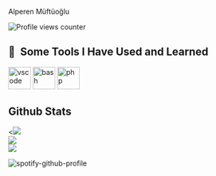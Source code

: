 Alperen Müftüoğlu

![Profile views counter](https://komarev.com/ghpvc/?username=alpemi52&&style=flat-square)  


<h2> 🚀 &nbsp;Some Tools I Have Used and Learned</h2>
<p align="left">
<img src="https://cdn.jsdelivr.net/gh/devicons/devicon/icons/flutter/flutter-original.svg" alt="vscode" width="45" height="45"/>
<img src="https://cdn.jsdelivr.net/gh/devicons/devicon/icons/dart/dart-original.svg" alt="bash" width="45" height="45"/>
<img src="https://cdn.jsdelivr.net/gh/devicons/devicon/icons/python/python-original.svg" alt="php" width="45" height="45"/>
</p>

## Github Stats  
<![](https://github-readme-stats.vercel.app/api?username=alpemi52&theme=dark&hide_border=false&include_all_commits=true&count_private=false)<br/>
![](https://github-readme-streak-stats.herokuapp.com/?user=alpemi52&theme=dark&hide_border=false)<br/>
![](https://github-readme-stats.vercel.app/api/top-langs/?username=alpemi52&theme=dark&hide_border=false&include_all_commits=true&count_private=false&layout=compact)
<br/>  

![spotify-github-profile](https://spotify-github-profile.vercel.app/api/view?uid=31svdw7laanbmqd3ue4uox3rqo44&cover_image=true&theme=default&show_offline=false&background_color=121212)
